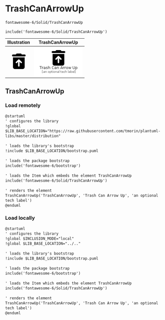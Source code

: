 # TrashCanArrowUp


```text
fontawesome-6/Solid/TrashCanArrowUp
```

```text
include('fontawesome-6/Solid/TrashCanArrowUp')
```



| Illustration | TrashCanArrowUp |
| :---: | :---: |
| ![illustration for Illustration](../../fontawesome-6/Solid/TrashCanArrowUp.png) | ![illustration for TrashCanArrowUp](../../fontawesome-6/Solid/TrashCanArrowUp.Local.png) |




## TrashCanArrowUp

### Load remotely
```plantuml
@startuml
' configures the library
!global $LIB_BASE_LOCATION="https://raw.githubusercontent.com/tmorin/plantuml-libs/master/distribution"

' loads the library's bootstrap
!include $LIB_BASE_LOCATION/bootstrap.puml

' loads the package bootstrap
include('fontawesome-6/bootstrap')

' loads the Item which embeds the element TrashCanArrowUp
include('fontawesome-6/Solid/TrashCanArrowUp')

' renders the element
TrashCanArrowUp('TrashCanArrowUp', 'Trash Can Arrow Up', 'an optional tech label')
@enduml
```

### Load locally
```plantuml
@startuml
' configures the library
!global $INCLUSION_MODE="local"
!global $LIB_BASE_LOCATION="../.."

' loads the library's bootstrap
!include $LIB_BASE_LOCATION/bootstrap.puml

' loads the package bootstrap
include('fontawesome-6/bootstrap')

' loads the Item which embeds the element TrashCanArrowUp
include('fontawesome-6/Solid/TrashCanArrowUp')

' renders the element
TrashCanArrowUp('TrashCanArrowUp', 'Trash Can Arrow Up', 'an optional tech label')
@enduml
```


